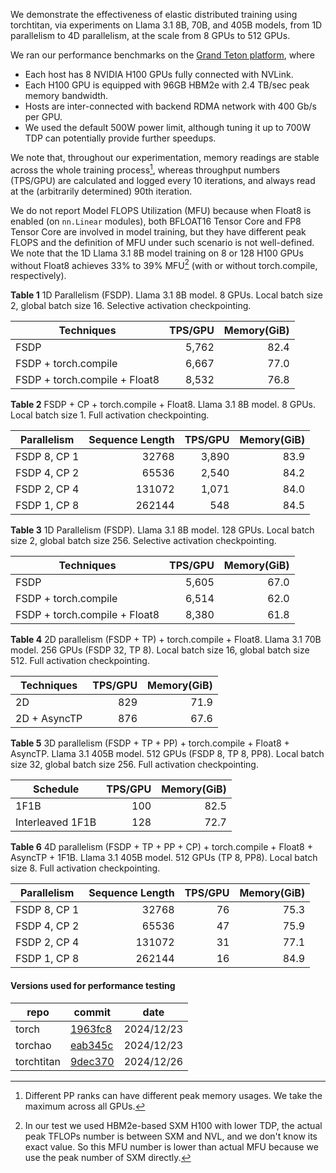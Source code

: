 We demonstrate the effectiveness of elastic distributed training using torchtitan, via experiments on Llama 3.1 8B, 70B, and 405B models, from 1D parallelism to 4D parallelism, at the scale from 8 GPUs to 512 GPUs.

We ran our performance benchmarks on the [Grand Teton platform](https://engineering.fb.com/2022/10/18/open-source/ocp-summit-2022-grand-teton/), where
- Each host has 8 NVIDIA H100 GPUs fully connected with NVLink.
- Each H100 GPU is equipped with 96GB HBM2e with 2.4 TB/sec peak memory bandwidth.
- Hosts are inter-connected with backend RDMA network with 400 Gb/s per GPU.
- We used the default 500W power limit, although tuning it up to 700W TDP can potentially provide further speedups.

We note that, throughout our experimentation, memory readings are stable across the whole training process[^1], whereas throughput numbers (TPS/GPU) are calculated and logged every 10 iterations, and always read at the (arbitrarily determined) 90th iteration.

We do not report Model FLOPS Utilization (MFU) because when Float8 is enabled (on `nn.Linear` modules), both BFLOAT16 Tensor Core and FP8 Tensor Core are involved in model training, but they have different peak FLOPS and the definition of MFU under such scenario is not well-defined. We note that the 1D Llama 3.1 8B model training on 8 or 128 H100 GPUs without Float8 achieves 33% to 39% MFU[^2] (with or without torch.compile, respectively).

**Table 1** 1D Parallelism (FSDP). Llama 3.1 8B model. 8 GPUs. Local batch size 2, global batch size 16. Selective activation checkpointing.

| Techniques | TPS/GPU | Memory(GiB) |
| ----- | ----: | ----: |
| FSDP | 5,762 | 82.4 |
| FSDP + torch.compile | 6,667 | 77.0 |
| FSDP + torch.compile + Float8 | 8,532 | 76.8 |

**Table 2** FSDP + CP + torch.compile + Float8. Llama 3.1 8B model. 8 GPUs. Local batch size 1. Full activation checkpointing.

| Parallelism | Sequence Length | TPS/GPU | Memory(GiB) |
| ----- | ----: | ----: | ----: |
| FSDP 8, CP 1 | 32768 | 3,890 | 83.9 |
| FSDP 4, CP 2 | 65536 | 2,540 | 84.2 |
| FSDP 2, CP 4 | 131072 | 1,071 | 84.0 |
| FSDP 1, CP 8 | 262144 | 548 | 84.5 |

**Table 3** 1D Parallelism (FSDP). Llama 3.1 8B model. 128 GPUs. Local batch size 2, global batch size 256. Selective activation checkpointing.

| Techniques | TPS/GPU | Memory(GiB) |
| ----- | ----: | ----: |
| FSDP | 5,605 | 67.0 |
| FSDP + torch.compile | 6,514 | 62.0 |
| FSDP + torch.compile + Float8 | 8,380 | 61.8 |

**Table 4** 2D parallelism (FSDP + TP) + torch.compile + Float8. Llama 3.1 70B model. 256 GPUs (FSDP 32, TP 8). Local batch size 16, global batch size 512. Full activation checkpointing.

| Techniques | TPS/GPU | Memory(GiB) |
| ----- | ----: | ----: |
| 2D | 829 | 71.9 |
| 2D + AsyncTP | 876 | 67.6 |

**Table 5** 3D parallelism (FSDP + TP + PP) + torch.compile + Float8 + AsyncTP. Llama 3.1 405B model. 512 GPUs (FSDP 8, TP 8, PP8). Local batch size 32, global batch size 256. Full activation checkpointing.

| Schedule | TPS/GPU | Memory(GiB) |
| ----- | ----: | ----: |
| 1F1B | 100 | 82.5 |
| Interleaved 1F1B | 128 | 72.7 |

**Table 6** 4D parallelism (FSDP + TP + PP + CP) + torch.compile + Float8 + AsyncTP + 1F1B. Llama 3.1 405B model. 512 GPUs (TP 8, PP8). Local batch size 8. Full activation checkpointing.

| Parallelism | Sequence Length | TPS/GPU | Memory(GiB) |
| ----- | ----: | ----: | ----: |
| FSDP 8, CP 1 | 32768 | 76 | 75.3 |
| FSDP 4, CP 2 | 65536 | 47 | 75.9 |
| FSDP 2, CP 4 | 131072 | 31 | 77.1 |
| FSDP 1, CP 8 | 262144 | 16 | 84.9 |


#### Versions used for performance testing
| repo | commit | date |
| --- | --- | --- |
| torch | [1963fc8](https://github.com/pytorch/pytorch/commit/1963fc83a1c32e162162e2414f78b043f0674bae) | 2024/12/23 |
| torchao | [eab345c](https://github.com/pytorch/ao/commit/eab345c2268a7506355d506ebfc27b5d28e5e7d0) | 2024/12/23 |
| torchtitan | [9dec370](https://github.com/pytorch/torchtitan/commit/9dec370ad26b5f8e9a7333a0e36165018262644b) | 2024/12/26 |


[^1]: Different PP ranks can have different peak memory usages. We take the maximum across all GPUs.

[^2]: In our test we used HBM2e-based SXM H100 with lower TDP, the actual peak TFLOPs number is between SXM and NVL, and we don't know its exact value. So this MFU number is lower than actual MFU because we use the peak number of SXM directly.
